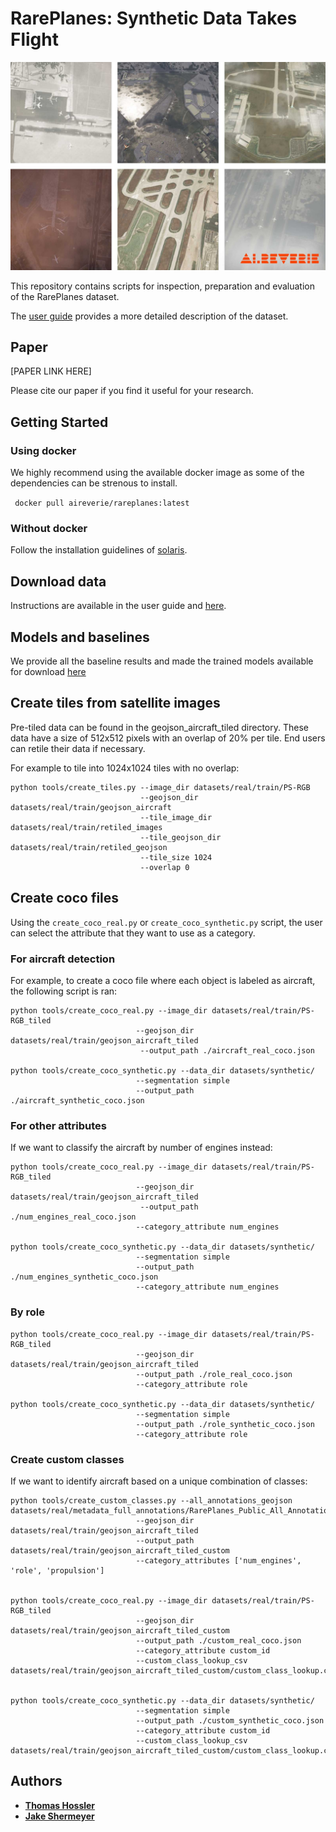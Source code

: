 # RarePlanes: Synthetic Data Takes Flight

![](figures/AIReverie_Airports_Weather.jpg)

This repository contains scripts for inspection, preparation and evaluation of the RarePlanes dataset. 

The [user guide](https://www.cosmiqworks.org/rareplanes-public-user-guide/) provides a more detailed description of the dataset.

## Paper

[PAPER LINK HERE]

Please cite our paper if you find it useful for your research.


## Getting Started

### Using docker

We highly recommend using the available docker image as some of the dependencies can be strenous 
to install.

` docker pull aireverie/rareplanes:latest`


### Without docker

Follow the installation guidelines of [solaris](https://github.com/CosmiQ/solaris). 

## Download data

Instructions are available in the user guide and [here](datasets/README.md).


## Models and baselines

We provide all the baseline results and made the trained models available for 
download [here](models/README.md)


## Create tiles from satellite images
Pre-tiled data can be found in the geojson_aircraft_tiled directory.  These data have a size of 512x512 pixels with an overlap of 20% per tile.  End users can retile their data if necessary.  

For example to tile into 1024x1024 tiles with no overlap:
```
python tools/create_tiles.py --image_dir datasets/real/train/PS-RGB
                             --geojson_dir datasets/real/train/geojson_aircraft
                             --tile_image_dir datasets/real/train/retiled_images
                             --tile_geojson_dir datasets/real/train/retiled_geojson
                             --tile_size 1024
                             --overlap 0
```
## Create coco files

Using the `create_coco_real.py` or `create_coco_synthetic.py`  script, the user can select the attribute that they want to use as a category.

### For aircraft detection

For example, to create a coco file where each object is labeled as aircraft, the following script is ran:
```
python tools/create_coco_real.py --image_dir datasets/real/train/PS-RGB_tiled
                            --geojson_dir datasets/real/train/geojson_aircraft_tiled
                             --output_path ./aircraft_real_coco.json
                             
python tools/create_coco_synthetic.py --data_dir datasets/synthetic/
                            --segmentation simple
                            --output_path ./aircraft_synthetic_coco.json
```

### For other attributes
If we want to classify the aircraft by number of engines instead:
```
python tools/create_coco_real.py --image_dir datasets/real/train/PS-RGB_tiled
                            --geojson_dir datasets/real/train/geojson_aircraft_tiled
                             --output_path ./num_engines_real_coco.json
                            --category_attribute num_engines
                            
python tools/create_coco_synthetic.py --data_dir datasets/synthetic/
                            --segmentation simple
                            --output_path ./num_engines_synthetic_coco.json
                            --category_attribute num_engines
```

### By role

```
python tools/create_coco_real.py --image_dir datasets/real/train/PS-RGB_tiled
                            --geojson_dir datasets/real/train/geojson_aircraft_tiled
                            --output_path ./role_real_coco.json
                            --category_attribute role
                           
python tools/create_coco_synthetic.py --data_dir datasets/synthetic/
                            --segmentation simple
                            --output_path ./role_synthetic_coco.json
                            --category_attribute role                          
```

### Create custom classes
If we want to identify aircraft based on a unique combination of classes:
```
python tools/create_custom_classes.py --all_annotations_geojson datasets/real/metadata_full_annotations/RarePlanes_Public_All_Annotations.geojson
                            --geojson_dir datasets/real/train/geojson_aircraft_tiled
                            --output_path datasets/real/train/geojson_aircraft_tiled_custom
                            --category_attributes ['num_engines', 'role', 'propulsion']
                            
                            
python tools/create_coco_real.py --image_dir datasets/real/train/PS-RGB_tiled
                            --geojson_dir datasets/real/train/geojson_aircraft_tiled_custom
                            --output_path ./custom_real_coco.json
                            --category_attribute custom_id
                            --custom_class_lookup_csv datasets/real/train/geojson_aircraft_tiled_custom/custom_class_lookup.csv
                            
                            
python tools/create_coco_synthetic.py --data_dir datasets/synthetic/
                            --segmentation simple
                            --output_path ./custom_synthetic_coco.json
                            --category_attribute custom_id
                            --custom_class_lookup_csv datasets/real/train/geojson_aircraft_tiled_custom/custom_class_lookup.csv
```

## Authors

* **[Thomas Hossler](thomas.hossler@aireverie.com)** 
* **[Jake Shermeyer](jshermeyer@iqt.org)**

